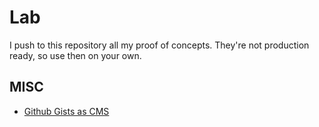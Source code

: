 # Lab

I push to this repository all my proof of concepts. They're not production ready, so use then on your own.

## MISC

- [Github Gists as CMS](./misc/github-gists-as-cms)
